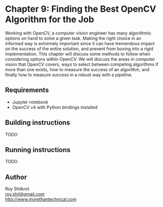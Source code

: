 # Chapter 9: Finding the Best OpenCV Algorithm for the Job

Working with OpenCV, a computer vision engineer has many algorithmic options on hand to solve a given task. 
Making the right choice in an informed way is extremely important since it can have tremendous impact on the success of the entire solution, and prevent from boxing into a rigid implementation. 
This chapter will discuss some methods to follow when considering options within OpenCV. 
We will discuss the areas in computer vision that OpenCV covers, ways to select between competing algorithms if more than one exists, how to measure the success of an algorithm, and finally how to measure success in a robust way with a pipeline.

## Requirements
* Jupyter notebook
* OpenCV v4 with Python bindings installed

## Building instructions
TODO

## Running instructions
TODO

## Author
Roy Shilkrot <br/>
roy.shil@gmail.com <br/>
http://www.morethantechnical.com
